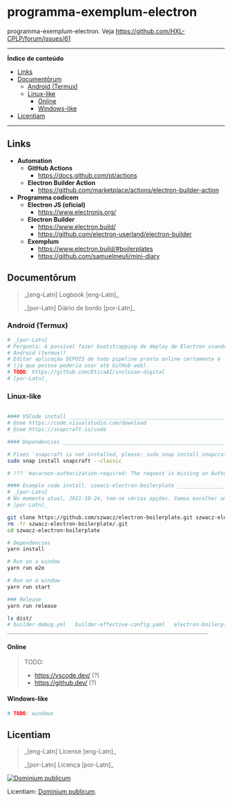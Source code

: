 # programma-exemplum-electron
programma-exemplum-electron. Veja https://github.com/HXL-CPLP/forum/issues/61

---

**Índice de conteúdo**

<!-- TOC depthFrom:2 -->

- [Links](#links)
- [Documentōrum](#documentōrum)
    - [Android (Termux)](#android-termux)
    - [Linux-like](#linux-like)
        - [Online](#online)
        - [Windows-like](#windows-like)
- [Licentiam](#licentiam)

<!-- /TOC -->

---

## Links

- **Automation**
  - **GitHub Actions**
    - https://docs.github.com/pt/actions
  - **Electron Builder Action**
    - https://github.com/marketplace/actions/electron-builder-action
- **Programma codicem**
  - **Electron JS (oficial)**
    - https://www.electronjs.org/
  - **Electron Builder**
    - https://www.electron.build/
    - https://github.com/electron-userland/electron-builder
  - **Exemplum**
    - https://www.electron.build/#boilerplates
    - https://github.com/samuelmeuli/mini-diary

<!--
    - **.NET Linux, Ubuntu**
      - https://docs.microsoft.com/pt-br/dotnet/core/install/linux-ubuntu
  - **Guias Rápidos**
    - https://docs.microsoft.com/pt-br/dotnet/core/tutorials/with-visual-studio-code
  - **Code Templates**
    - https://github.com/topics/dotnet-template
- **IDE**
  - **VSCode**
    - **Extensions**:
      - https://marketplace.visualstudio.com/items?itemName=ms-dotnettools.csharp
-->

## Documentōrum
> \_[eng-Latn] Logbook [eng-Latn]\_
>
> \_[por-Latn] Diário de bordo [por-Latn]\_

### Android (Termux)

```bash
# _[por-Latn]
# Pergunta: é possível fazer bootstrapping de deploy de Electron usando
# Android (termux)?
# Editar aplicação DEPOIS de todo pipeline pronto online certamente é
# (já que pessoa poderia usar até GitHub web).
# TODO: https://github.com/EticaAI/inclusao-digital
# [por-Latn]_

```

### Linux-like
```bash

#### VSCode install ____________________________________________________________
# @see https://code.visualstudio.com/download
# @see https://snapcraft.io/code

#### Dependencies ______________________________________________________________

# Fixes 'snapcraft is not installed, please: sudo snap install snapcraft --classic'
sudo snap install snapcraft --classic

# ??? 'macaroon-authorization-required: The request is missing an Authorization header field containing a valid macaroon'

#### Example code install: szwacz-electron-boilerplate _________________________
# _[por-Latn]
# No momento atual, 2021-10-24, tem-se várias opções. Vamos escolher uma.
# [por-Latn]_

git clone https://github.com/szwacz/electron-boilerplate.git szwacz-electron-boilerplate
rm -fr szwacz-electron-boilerplate/.git
cd szwacz-electron-boilerplate

# Dependencies
yarn install

# Run on a window
yarn run e2e

# Run on a window
yarn run start

### Release
yarn run release

ls dist/
# builder-debug.yml   builder-effective-config.yaml   electron-boilerplate_0.0.0_amd64.snap  'Electron Boilerplate-0.0.0.AppImage'   linux-unpacked
_________________________________________________________________


```


<!--

Para commitar com outro usuário
$ GIT_COMMITTER_NAME="eticaaibot" GIT_COMMITTER_EMAIL="etica.of.a.ai@gmail.com" git commit --author="eticaaibot <etica.of.a.ai@gmail.com>" (...)


$ GIT_COMMITTER_NAME="eticaaibot" GIT_COMMITTER_EMAIL="etica.of.a.ai@gmail.com" git commit --author="eticaaibot <etica.of.a.ai@gmail.com>" -m 'HXL-CPLP/forum#61: v0.2.0'

Create a tag (no need to commit)
$ git tag v0.2.0

git push origin tag v0.2.0
git push
-->

#### Online

> TODO:
> - https://vscode.dev/ (?)
> - https://github.dev/ (?)

#### Windows-like

```bash
# TODO: windows
```

## Licentiam
> \_[eng-Latn] License [eng-Latn]\_
>
> \_[por-Latn] Licença [por-Latn]\_


[![Dominium publicum](https://i.creativecommons.org/p/zero/1.0/88x31.png)](https://unlicense.org/)

Licentiam: [Dominium publicum](https://unlicense.org/).